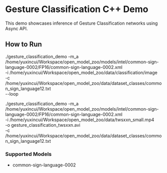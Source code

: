 # Gesture Classification C++ Demo

This demo showcases inference of Gesture Classification networks using Async API.

## How to Run

./gesture_classification_demo -m_a /home/yuxincui/Workspace/open_model_zoo/models/intel/common-sign-language-0002/FP16/common-sign-language-0002.xml \
-i /home/yuxincui/Workspace/open_model_zoo/data/classification/image \
-c /home/yuxincui/Workspace/open_model_zoo/data/dataset_classes/common_sign_language12.txt \
--loop

./gesture_classification_demo -m_a /home/yuxincui/Workspace/open_model_zoo/models/intel/common-sign-language-0002/FP16/common-sign-language-0002.xml \
-i /home/yuxincui/Workspace/open_model_zoo/data/twsxxn_small.mp4 \
-o gesture_classification_twsxxn.avi \
-c /home/yuxincui/Workspace/open_model_zoo/data/dataset_classes/common_sign_language12.txt

### Supported Models

* common-sign-language-0002
